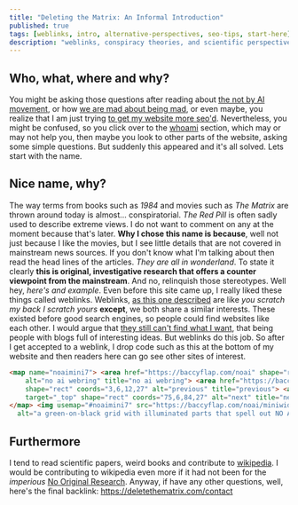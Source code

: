 ```yaml
---
title: "Deleting the Matrix: An Informal Introduction"
published: true
tags: [weblinks, intro, alternative-perspectives, seo-tips, start-here]
description: "weblinks, conspiracy theories, and scientific perspectives... An Informal Intro"
---
```

## Who, what, where and why?

You might be asking those questions after reading about [the not by AI movement](https://deletethematrix.com/blog/2024/not-made-by-ai-review), or how [we are mad about being mad](https://deletethematrix.com/blog/2024/reverse-radium-craze), or even maybe, you realize that I am just trying [to get my website more seo'd](https://backlinko.com/hub/seo/backlinks). Nevertheless, you might be confused, so you click over to the [whoami](https://deletethematrix.com/whoami) section, which may or may not help you, then maybe you look to other parts of the website, asking some simple questions. But suddenly this appeared and it's all solved. Lets start with the name.

## Nice name, why?

The way terms from books such as *1984* and movies such as *The Matrix* are thrown around today is almost... conspiratorial. *The Red Pill* is often sadly used to describe extreme views. I do not want to comment on any at the moment because that's later. **Why I chose this name is because**, well not just because I like the movies, but I see little details that are not covered in mainstream news sources. If you don't know what I'm talking about then read the head lines of the articles. *They are all in wonderland*. To state it clearly **this is original, investigative research that offers a counter viewpoint from the mainstream**. And no, relinquish those stereotypes. Well hey, *here's and example*. Even before this site came up, I really liked these things called weblinks. Weblinks, [as this one described](https://garlic.garden/onionring/) are like *you scratch my back I scratch yours* **except**, we both share a similar interests. These existed before good search engines, so people could find websites like each other. I would argue that [they still can't find what I want](https://yewtu.be/watch?v=48AOOynnmqU), that being people with blogs full of interesting ideas. But weblinks do this job. So after I get accepted to a weblink, I drop code such as this at the bottom of my website and then readers here can go see other sites of interest.

```html
<map name="noaimini7"> <area href="https://baccyflap.com/noai" shape="rect" coords="15,3,72,27" target="_blank"
    alt="no ai webring" title="no ai webring"> <area href="https://baccyflap.com/noai/?prv&s=cat" target="_top"
    shape="rect" coords="3,6,12,27" alt="previous" title="previous"> <area href="https://baccyflap.com/noai/?nxt&s=cat"
    target="_top" shape="rect" coords="75,6,84,27" alt="next" title="next">
</map> <img usemap="#noaimini7" src="https://baccyflap.com/noai/miniwidget7.gif"
  alt="a green-on-black grid with illuminated parts that spell out NO AI / WEBRING and two animated green arrows pointing left and right, bobbing up and down">
```

## Furthermore

I tend to read scientific papers, weird books and contribute to [wikipedia](https://www.wikipedia.org/). I would be contributing to wikipedia even more if it had not been for the *imperious* [No Original Research](https://en.wikipedia.org/wiki/Wikipedia:No_original_research). Anyway, if have any other questions, well, here's the final backlink: <https://deletethematrix.com/contact>
